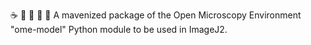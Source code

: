 :coffee: :snake: :microscope: :bookmark: :bookmark_tabs:
A mavenized package of the Open Microscopy Environment "ome-model" Python module to be used in ImageJ2.
